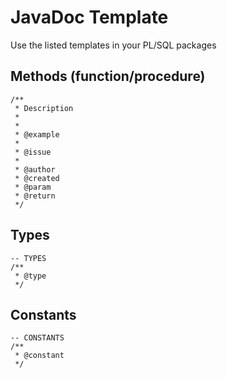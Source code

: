 # JavaDoc Template

Use the listed templates in your PL/SQL packages

## Methods (function/procedure)

```plsql
/**
 * Description
 *
 *
 * @example
 * 
 * @issue
 *
 * @author
 * @created
 * @param
 * @return
 */
```

## Types

```plsql
-- TYPES
/**
 * @type
 */
```


## Constants

```plsql
-- CONSTANTS
/**
 * @constant
 */
```
